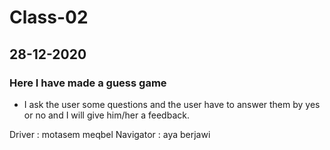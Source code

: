 # Class-02 #

## 28-12-2020 ##

### Here I have made a guess game ###
- I ask the user some questions and the user have to answer them by yes or no and I will give him/her a feedback.

Driver : motasem meqbel
Navigator : aya berjawi
